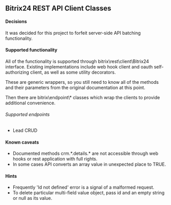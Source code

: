 
## Bitrix24 REST API Client Classes

#### Decisions

It was decided for this project to forfeit server-side API batching functionality.

#### Supported functionality

All of the functionality is supported through bitrix\rest\client\Bitrix24 interface.
Existing implementations include web hook client and oauth self-authorizing client, as well as some utility decorators.

These are generic wrappers, so you still need to know all of the methods and their parameters from the original documentation at this point.

Then there are bitrix\endpoint\\* classes which wrap the clients to provide additional convenience.

###### Supported endpoints

* Lead CRUD

#### Known caveats

* Documented methods crm.\*.details.\* are not accessible through web hooks or rest application with full rights.
* In some cases API converts an array value in unexpected place to TRUE.

#### Hints

* Frequently 'Id not defined' error is a signal of a malformed request.
* To delete particular multi-field value object, pass id and an empty string or null as its value.
